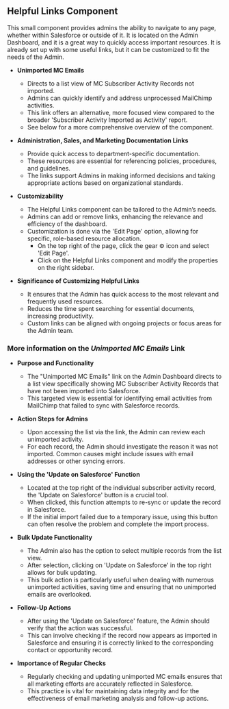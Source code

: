 ## Helpful Links Component

This small component provides admins the ability to navigate to any page, whether within Salesforce or outside of it. It is located on the Admin Dashboard, and it is a great way to quickly access important resources. It is already set up with some useful links, but it can be customized to fit the needs of the Admin.

- **Unimported MC Emails**
  - Directs to a list view of MC Subscriber Activity Records not imported.
  - Admins can quickly identify and address unprocessed MailChimp activities.
  - This link offers an alternative, more focused view compared to the broader 'Subscriber Activity Imported as Activity' report.
  - See below for a more comprehensive overview of the component.

- **Administration, Sales, and Marketing Documentation Links**
  - Provide quick access to department-specific documentation.
  - These resources are essential for referencing policies, procedures, and guidelines.
  - The links support Admins in making informed decisions and taking appropriate actions based on organizational standards.

- **Customizability**
  - The Helpful Links component can be tailored to the Admin’s needs.
  - Admins can add or remove links, enhancing the relevance and efficiency of the dashboard.
  - Customization is done via the 'Edit Page' option, allowing for specific, role-based resource allocation.
    - On the top right of the page, click the gear ⚙ icon and select 'Edit Page'.
    - Click on the Helpful Links component and modify the properties on the right sidebar.

- **Significance of Customizing Helpful Links**
  - It ensures that the Admin has quick access to the most relevant and frequently used resources.
  - Reduces the time spent searching for essential documents, increasing productivity.
  - Custom links can be aligned with ongoing projects or focus areas for the Admin team.

### More information on the _Unimported MC Emails_ Link

- **Purpose and Functionality**
  - The "Unimported MC Emails" link on the Admin Dashboard directs to a list view specifically showing MC Subscriber Activity Records that have not been imported into Salesforce.
  - This targeted view is essential for identifying email activities from MailChimp that failed to sync with Salesforce records.

- **Action Steps for Admins**
  - Upon accessing the list via the link, the Admin can review each unimported activity.
  - For each record, the Admin should investigate the reason it was not imported. Common causes might include issues with email addresses or other syncing errors.

- **Using the 'Update on Salesforce' Function**
  - Located at the top right of the individual subscriber activity record, the 'Update on Salesforce' button is a crucial tool.
  - When clicked, this function attempts to re-sync or update the record in Salesforce.
  - If the initial import failed due to a temporary issue, using this button can often resolve the problem and complete the import process.

- **Bulk Update Functionality**
  - The Admin also has the option to select multiple records from the list view.
  - After selection, clicking on 'Update on Salesforce' in the top right allows for bulk updating.
  - This bulk action is particularly useful when dealing with numerous unimported activities, saving time and ensuring that no unimported emails are overlooked.

- **Follow-Up Actions**
  - After using the 'Update on Salesforce' feature, the Admin should verify that the action was successful.
  - This can involve checking if the record now appears as imported in Salesforce and ensuring it is correctly linked to the corresponding contact or opportunity record.

- **Importance of Regular Checks**
  - Regularly checking and updating unimported MC emails ensures that all marketing efforts are accurately reflected in Salesforce.
  - This practice is vital for maintaining data integrity and for the effectiveness of email marketing analysis and follow-up actions.
